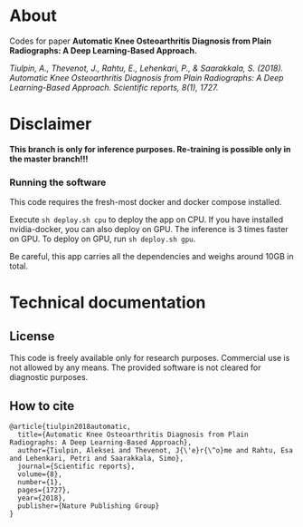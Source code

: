 # About
Codes for paper **Automatic Knee Osteoarthritis Diagnosis from Plain Radiographs: A Deep Learning-Based Approach.**

*Tiulpin, A., Thevenot, J., Rahtu, E., Lehenkari, P., & Saarakkala, S. (2018). Automatic Knee Osteoarthritis Diagnosis from Plain Radiographs: A Deep Learning-Based Approach. Scientific reports, 8(1), 1727.*

# Disclaimer

**This branch is only for inference purposes. Re-training is possible only in the master branch!!!**

### Running the software
This code requires the fresh-most docker and docker compose installed.

Execute `sh deploy.sh cpu` to deploy the app on CPU. If you have installed nvidia-docker,
you can also deploy on GPU. The inference is 3 times faster on GPU. To deploy on GPU, run `sh deploy.sh gpu`.

Be careful, this app carries all the dependencies and weighs around 10GB in total.

# Technical documentation

## License
This code is freely available only for research purposes. Commercial use is not allowed by any means.
The provided software is not cleared for diagnostic purposes.

## How to cite
```
@article{tiulpin2018automatic,
  title={Automatic Knee Osteoarthritis Diagnosis from Plain Radiographs: A Deep Learning-Based Approach},
  author={Tiulpin, Aleksei and Thevenot, J{\'e}r{\^o}me and Rahtu, Esa and Lehenkari, Petri and Saarakkala, Simo},
  journal={Scientific reports},
  volume={8},
  number={1},
  pages={1727},
  year={2018},
  publisher={Nature Publishing Group}
}
```
